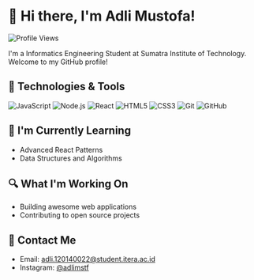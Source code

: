# 👋 Hi there, I'm Adli Mustofa!
![Profile Views](https://komarev.com/ghpvc/?username=AdliMustofa120140022)

I'm a Informatics Engineering Student at Sumatra Institute of Technology. Welcome to my GitHub profile!

## 🔧 Technologies & Tools

![JavaScript](https://img.shields.io/badge/-JavaScript-black?style=flat-square&logo=javascript)
![Node.js](https://img.shields.io/badge/-Node.js-green?style=flat-square&logo=node.js)
![React](https://img.shields.io/badge/-React-blue?style=flat-square&logo=react)
![HTML5](https://img.shields.io/badge/-HTML5-orange?style=flat-square&logo=html5)
![CSS3](https://img.shields.io/badge/-CSS3-purple?style=flat-square&logo=css3)
![Git](https://img.shields.io/badge/-Git-black?style=flat-square&logo=git)
![GitHub](https://img.shields.io/badge/-GitHub-181717?style=flat-square&logo=github)

## 🌱 I'm Currently Learning

- Advanced React Patterns
- Data Structures and Algorithms

## 🔍 What I'm Working On

- Building awesome web applications
- Contributing to open source projects

## 💬 Contact Me

- Email: [adli.120140022@student.itera.ac.id](mailto:adli.120140022@student.itera.ac.id)
- Instagram: [@adlimstf](https://instagram.com/adlimstf?igshid=NzZlODBkYWE4Ng==)
